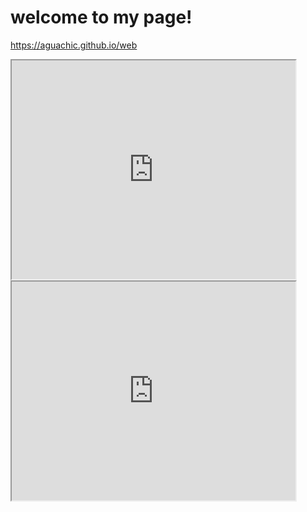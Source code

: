 # welcome to my page!
https://aguachic.github.io/web
 <iframe src="https://aguachic.github.io/leaflet-map-simple" width="90%" height="350"></iframe>
 <iframe src="https://aguachic.github.io/highcharts-scatter-csv" width="90%" height="350"></iframe>
